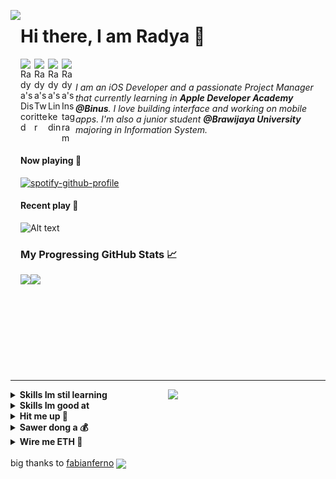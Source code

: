 <a href=""><img src="https://media.discordapp.net/attachments/726863508020658216/965274491603263628/giphy.gif" align="left" height="430" /></a>

<!---
Other Gifs
https://user-images.githubusercontent.com/57835412/140383106-67f3554b-86df-42b4-aa26-82840835db27.gif - Superman
https://i.giphy.com/media/Yc65Sk2Hwkzgk/giphy.webp -anime guy
https://i.giphy.com/media/1jgLDGD1Bn27e/giphy.webp - anime girl
https://media1.giphy.com/media/S9d1VcBNJVA4nUOLK4/giphy.webp?cid=ecf05e47h5ti88ngwxo9x1aa0uprw898kjst7yilab9td0b8&rid=giphy.webp&ct=s
-->

# Hi there, I am Radya 🦭

<a href="">
  <img align="left" alt="Radya's Discord" width="22px" src="https://raw.githubusercontent.com/peterthehan/peterthehan/master/assets/discord.svg" />
</a>
<a href="https://twitter.com/travisskrtt">
  <img align="left" alt="Radya's Twitter" width="22px" src="https://raw.githubusercontent.com/peterthehan/peterthehan/master/assets/twitter.svg" />
</a>
<a href="https://www.linkedin.com/in/radyafp/">
  <img align="left" alt="Radya's Linkedin" width="22px" src="https://raw.githubusercontent.com/peterthehan/peterthehan/master/assets/linkedin.svg" />
</a>
<a href="https://www.instagram.com/raadyaa/">
  <img align="left" alt="Radya's Instagram" width="22px" src="https://user-images.githubusercontent.com/57835412/153722208-5cc3550e-209d-439f-ab75-b16f6d8b94bb.png" />
</a>

<br/>

<!---######  I am a full-stack engineer with 3 years of professional experience in developing & designing. I love building scalable, cross-platform, decentralized apps, IoT systems & working on multimedia. I co-founded & help run Pattarai - a tech community. I’m currently pursuing my B. Tech in Information Technology at Loyola - ICAM College of Engineering and Technology.-->

###### I am an iOS Developer and a passionate Project Manager that currently learning in **Apple Developer Academy @Binus**. I love building interface and working on mobile apps. I'm also a junior student **@Brawijaya University** majoring in Information System.

#### Now playing 🎸
[![spotify-github-profile](https://spotify-github-profile.vercel.app/api/view?uid=21kub72dxx53fgpzvsub3ji2q&cover_image=true&theme=novatorem&bar_color=53b14f&bar_color_cover=false)](https://github.com/kittinan/spotify-github-profile)

#### Recent play 🎷
![Alt text](https://spotify-recently-played-readme.vercel.app/api?user=21kub72dxx53fgpzvsub3ji2q&count=2&width=500)



### My Progressing GitHub Stats 📈

<p style="display:flex;" align="left">
    <img src="http://github-readme-streak-stats.herokuapp.com?user=raadyaa&theme=blux&&background=0d1117&border=444" height="155">
    <img src="https://github-readme-stats.vercel.app/api?username=raadyaa&show_icons=true&title_color=018596&icon_color=00E1F7FF&bg_color=0d1117&text_color=FFF&border_color=444&count_private=true" height="155">
</p>

----- 

<a href="">
    <img src="https://media.giphy.com/media/ZFRJj56vsCM85MYpEO/giphy.gif" align="right" width="50%" />
</a>

<details>
  <summary><b>Skills Im stil learning</b></summary>
  <br/>
  
  ![Javascript](https://img.shields.io/badge/-Javascript-black?style=plastic&logo=javascript)
  ![Python](https://img.shields.io/badge/-Python-black?style=plastic&logo=Python)
  ![Php](https://img.shields.io/badge/-php-black?style=plastic&logo=php)
  ![Git](https://img.shields.io/badge/-Git-black?style=plastic&logo=git)
  ![Web3](https://img.shields.io/badge/-Web3-black?style=plastic&logo=blockchain)
  ![React](https://img.shields.io/badge/-React-black?style=plastic&logo=react)
  ![Next.js](https://img.shields.io/badge/-Next.JS-black?style=plastic&logo=Next.js)
  ![Node.JS](https://img.shields.io/badge/-Node.JS-black?style=plastic&logo=Node.js)
  
  
</details>

<details>
  <summary><b>Skills Im good at</b></summary>
  <br/>
  
  ![Bootstrap](https://img.shields.io/badge/-Bootstrap-black?style=plastic&logo=bootstrap)
  ![Tailwind](https://img.shields.io/badge/-Tailwind-black?style=plastic&logo=tailwindcss)
  ![figma](https://img.shields.io/badge/-figma-black?style=plastic&logo=figma)
  ![illustrator](https://img.shields.io/badge/-illustrator-black?style=plastic&logo=adobe)
  
  
</details>

<details>
  <summary><b>Hit me up 🤝</b></summary>
  <br/>
  Reach me out at <a href="mailto:radyafarrel@gmail.com">radyafarrel@gmail.com</a>.
  Looking forward for any opportunity to learn and collaborate!
</details>

<details>
  <summary><b>Sawer dong a 💰 </b></summary>
  <div align="left">
    <br/>
    <a href="https://saweria.co/radya" target="_blank"><img src="sawer.png" alt="Buy Me A Coffee" height="60px" width="217px" ></a>
  </div>
</details>

<details>
  <summary><b>Wire me ETH 💎</b></summary>
  <br/> 
   
  ```
   0x382d4221b76Afaa165A2EC529370879643E66b99
  ```
 
</details>


<br/>
big thanks to <a href="https://github.com/fabianferno/fabianferno" target="_blank">fabianferno</a>
<img src="https://komarev.com/ghpvc/?username=raadyaa&color=green" align="center"/>

